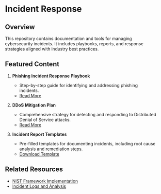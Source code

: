 # Incident Response

## Overview
This repository contains documentation and tools for managing cybersecurity incidents. It includes playbooks, reports, and response strategies aligned with industry best practices.

## Featured Content
1. **Phishing Incident Response Playbook**
   - Step-by-step guide for identifying and addressing phishing incidents.
   - [Read More](<Add link>)

2. **DDoS Mitigation Plan**
   - Comprehensive strategy for detecting and responding to Distributed Denial of Service attacks.
   - [Read More](<Add link>)

3. **Incident Report Templates**
   - Pre-filled templates for documenting incidents, including root cause analysis and remediation steps.
   - [Download Template](<Add link>)

## Related Resources
- [NIST Framework Implementation](<Add link>)
- [Incident Logs and Analysis](<Add link>)

